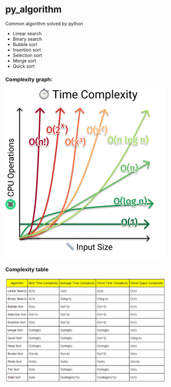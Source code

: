 # py_algorithm
Common algorithm solved by python

- Linear search
- Binary search
- Bubble sort
- Insertion sort
- Selection sort
- Merge sort
- Quick sort

### Complexity graph:
![Graph pic](/images/time_complexity.png)

### Complexity table
![Table pic](/images/chart.jpg)